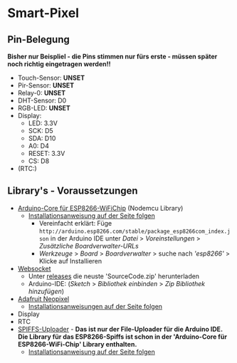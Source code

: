# Smart-Pixel

## Pin-Belegung
**Bisher nur Beispliel - die Pins stimmen nur fürs erste - müssen später noch richtig eingetragen werden!!**
- Touch-Sensor: **UNSET**
- Pir-Sensor: **UNSET**
- Relay-0: **UNSET**
- DHT-Sensor: D0
- RGB-LED: **UNSET**
- Display:
	* LED: 3.3V
	* SCK: D5
	* SDA: D10
	* A0:  D4
	* RESET: 3.3V
	* CS: D8
- (RTC:)


## Library's - Voraussetzungen
- [Arduino-Core für ESP8266-WiFiChip](https://github.com/esp8266/Arduino) (Nodemcu Library)
	* [Installationsanweisung auf der Seite folgen](https://github.com/esp8266/Arduino#installing-with-boards-manager)
		* Vereinfacht erklärt: Füge `http://arduino.esp8266.com/stable/package_esp8266com_index.json` in der Arduino IDE unter *Datei* > *Voreinstellungen* > *Zusätzliche Boardverwalter-URLs*
		* *Werkzeuge* > *Board* > *Boardverwalter* > suche nach *'esp8266'* > Klicke auf Installieren
- [Websocket](https://github.com/Links2004/arduinoWebSockets)
	* Unter [releases](https://github.com/Links2004/arduinoWebSockets/releases) die neuste 'SourceCode.zip' herunterladen
	* Arduino-IDE: (*Sketch* > *Bibliothek einbinden* > *Zip Bibliothek hinzufügen*)
- [Adafruit Neopixel](https://github.com/adafruit/Adafruit_NeoPixel) 
	* [Installationsanweisungen auf der Seite folgen](https://github.com/adafruit/Adafruit_NeoPixel#installation)
- Display
- RTC
- [SPIFFS-Uploader](https://github.com/esp8266/Arduino#installing-with-boards-manager) - **Das ist nur der File-Uploader für die Arduino IDE. Die Library für das ESP8266-Spiffs ist schon in der 'Arduino-Core für ESP8266-WiFi-Chip' Library enthalten.**
	* [Installationsanweisung auf der Seite folgen](https://github.com/esp8266/arduino-esp8266fs-plugin#installation)


